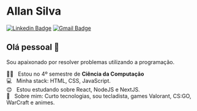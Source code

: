 # Allan Silva

[![Linkedin Badge](https://img.shields.io/badge/-allanlimass-blue?style=flat-square&logo=Linkedin&logoColor=white&link=https://www.linkedin.com/in/allanlimass/)](https://www.linkedin.com/in/allanlimass/) 
[![Gmail Badge](https://img.shields.io/badge/-allanlimass-c14438?style=flat-square&logo=Gmail&logoColor=white&link=mailto:allan.interlock@gmail.com)](mailto:allan.interlock@gmail.com)

## Olá pessoal 👋
Sou apaixonado por resolver problemas utilizando a programação.

 👨‍🎓  &nbsp; Estou no 4º semestre de **Ciência da Computação**
 <br/> :computer: &nbsp; Minha stack: HTML, CSS, JavaScript.
 <br/> :blush: &nbsp; Estou estudando sobre React, NodeJS e NextJS.
 <br/> 💬  &nbsp; Sobre mim: Curto tecnologias, sou tecladista, games Valorant, CS:GO, WarCraft e animes. 
